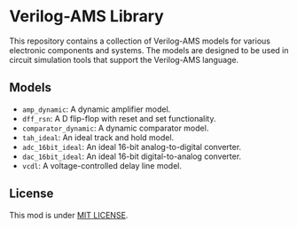 # Verilog-AMS Library

This repository contains a collection of Verilog-AMS models for various electronic components and systems. The models are designed to be used in circuit simulation tools that support the Verilog-AMS language.

## Models
- `amp_dynamic`: A dynamic amplifier model.
- `dff_rsn`: A D flip-flop with reset and set functionality.
- `comparator_dynamic`: A dynamic comparator model.
- `tah_ideal`: An ideal track and hold model.
- `adc_16bit_ideal`: An ideal 16-bit analog-to-digital converter.
- `dac_16bit_ideal`: An ideal 16-bit digital-to-analog converter.
- `vcdl`: A voltage-controlled delay line model.

## License

This mod is under [MIT LICENSE](LICENSE).

